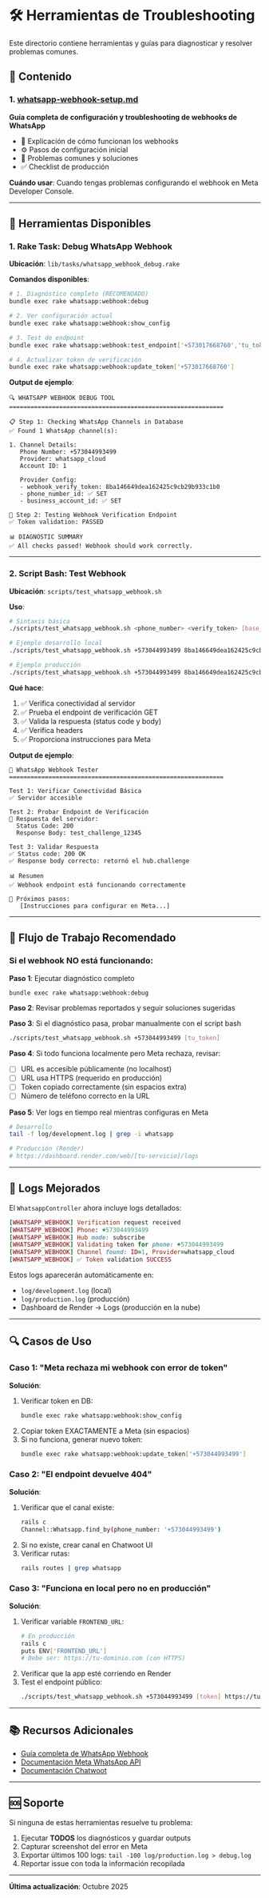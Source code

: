 # 🛠️ Herramientas de Troubleshooting

Este directorio contiene herramientas y guías para diagnosticar y resolver problemas comunes.

## 📁 Contenido

### 1. [whatsapp-webhook-setup.md](./whatsapp-webhook-setup.md)
**Guía completa de configuración y troubleshooting de webhooks de WhatsApp**

- 📖 Explicación de cómo funcionan los webhooks
- ⚙️ Pasos de configuración inicial
- 🚨 Problemas comunes y soluciones
- ✅ Checklist de producción

**Cuándo usar**: Cuando tengas problemas configurando el webhook en Meta Developer Console.

---

## 🔧 Herramientas Disponibles

### 1. Rake Task: Debug WhatsApp Webhook

**Ubicación**: `lib/tasks/whatsapp_webhook_debug.rake`

**Comandos disponibles**:

```bash
# 1. Diagnóstico completo (RECOMENDADO)
bundle exec rake whatsapp:webhook:debug

# 2. Ver configuración actual
bundle exec rake whatsapp:webhook:show_config

# 3. Test de endpoint
bundle exec rake whatsapp:webhook:test_endpoint['+573017668760','tu_token']

# 4. Actualizar token de verificación
bundle exec rake whatsapp:webhook:update_token['+573017668760']
```

**Output de ejemplo**:
```
🔍 WHATSAPP WEBHOOK DEBUG TOOL
============================================================

📋 Step 1: Checking WhatsApp Channels in Database
✅ Found 1 WhatsApp channel(s):

1. Channel Details:
   Phone Number: +573044993499
   Provider: whatsapp_cloud
   Account ID: 1

   Provider Config:
   - webhook_verify_token: 8ba146649dea162425c9cb29b933c1b0
   - phone_number_id: ✅ SET
   - business_account_id: ✅ SET

📡 Step 2: Testing Webhook Verification Endpoint
✅ Token validation: PASSED

📊 DIAGNOSTIC SUMMARY
✅ All checks passed! Webhook should work correctly.
```

---

### 2. Script Bash: Test Webhook

**Ubicación**: `scripts/test_whatsapp_webhook.sh`

**Uso**:
```bash
# Sintaxis básica
./scripts/test_whatsapp_webhook.sh <phone_number> <verify_token> [base_url]

# Ejemplo desarrollo local
./scripts/test_whatsapp_webhook.sh +573044993499 8ba146649dea162425c9cb29b933c1b0 http://localhost:3000

# Ejemplo producción
./scripts/test_whatsapp_webhook.sh +573044993499 8ba146649dea162425c9cb29b933c1b0 https://chatwoot-gpbikes-production.onrender.com
```

**Qué hace**:
1. ✅ Verifica conectividad al servidor
2. ✅ Prueba el endpoint de verificación GET
3. ✅ Valida la respuesta (status code y body)
4. ✅ Verifica headers
5. ✅ Proporciona instrucciones para Meta

**Output de ejemplo**:
```
🧪 WhatsApp Webhook Tester
============================================================

Test 1: Verificar Conectividad Básica
✅ Servidor accesible

Test 2: Probar Endpoint de Verificación
📨 Respuesta del servidor:
  Status Code: 200
  Response Body: test_challenge_12345

Test 3: Validar Respuesta
✅ Status code: 200 OK
✅ Response body correcto: retornó el hub.challenge

📊 Resumen
✅ Webhook endpoint está funcionando correctamente

🎯 Próximos pasos:
   [Instrucciones para configurar en Meta...]
```

---

## 🚀 Flujo de Trabajo Recomendado

### Si el webhook NO está funcionando:

**Paso 1**: Ejecutar diagnóstico completo
```bash
bundle exec rake whatsapp:webhook:debug
```

**Paso 2**: Revisar problemas reportados y seguir soluciones sugeridas

**Paso 3**: Si el diagnóstico pasa, probar manualmente con el script bash
```bash
./scripts/test_whatsapp_webhook.sh +573044993499 [tu_token]
```

**Paso 4**: Si todo funciona localmente pero Meta rechaza, revisar:
- [ ] URL es accesible públicamente (no localhost)
- [ ] URL usa HTTPS (requerido en producción)
- [ ] Token copiado correctamente (sin espacios extra)
- [ ] Número de teléfono correcto en la URL

**Paso 5**: Ver logs en tiempo real mientras configuras en Meta
```bash
# Desarrollo
tail -f log/development.log | grep -i whatsapp

# Producción (Render)
# https://dashboard.render.com/web/[tu-servicio]/logs
```

---

## 📝 Logs Mejorados

El `WhatsappController` ahora incluye logs detallados:

```ruby
[WHATSAPP_WEBHOOK] Verification request received
[WHATSAPP_WEBHOOK] Phone: +573044993499
[WHATSAPP_WEBHOOK] Hub mode: subscribe
[WHATSAPP_WEBHOOK] Validating token for phone: +573044993499
[WHATSAPP_WEBHOOK] Channel found: ID=1, Provider=whatsapp_cloud
[WHATSAPP_WEBHOOK] ✅ Token validation SUCCESS
```

Estos logs aparecerán automáticamente en:
- `log/development.log` (local)
- `log/production.log` (producción)
- Dashboard de Render → Logs (producción en la nube)

---

## 🔍 Casos de Uso

### Caso 1: "Meta rechaza mi webhook con error de token"

**Solución**:
1. Verificar token en DB:
   ```bash
   bundle exec rake whatsapp:webhook:show_config
   ```
2. Copiar token EXACTAMENTE a Meta (sin espacios)
3. Si no funciona, generar nuevo token:
   ```bash
   bundle exec rake whatsapp:webhook:update_token['+573044993499']
   ```

### Caso 2: "El endpoint devuelve 404"

**Solución**:
1. Verificar que el canal existe:
   ```bash
   rails c
   Channel::Whatsapp.find_by(phone_number: '+573044993499')
   ```
2. Si no existe, crear canal en Chatwoot UI
3. Verificar rutas:
   ```bash
   rails routes | grep whatsapp
   ```

### Caso 3: "Funciona en local pero no en producción"

**Solución**:
1. Verificar variable `FRONTEND_URL`:
   ```bash
   # En producción
   rails c
   puts ENV['FRONTEND_URL']
   # Debe ser: https://tu-dominio.com (con HTTPS)
   ```
2. Verificar que la app esté corriendo en Render
3. Test el endpoint público:
   ```bash
   ./scripts/test_whatsapp_webhook.sh +573044993499 [token] https://tu-dominio.com
   ```

---

## 📚 Recursos Adicionales

- [Guía completa de WhatsApp Webhook](./whatsapp-webhook-setup.md)
- [Documentación Meta WhatsApp API](https://developers.facebook.com/docs/whatsapp/cloud-api/webhooks)
- [Documentación Chatwoot](https://www.chatwoot.com/docs/product/channels/whatsapp/)

---

## 🆘 Soporte

Si ninguna de estas herramientas resuelve tu problema:

1. Ejecutar **TODOS** los diagnósticos y guardar outputs
2. Capturar screenshot del error en Meta
3. Exportar últimos 100 logs: `tail -100 log/production.log > debug.log`
4. Reportar issue con toda la información recopilada

---

**Última actualización**: Octubre 2025
